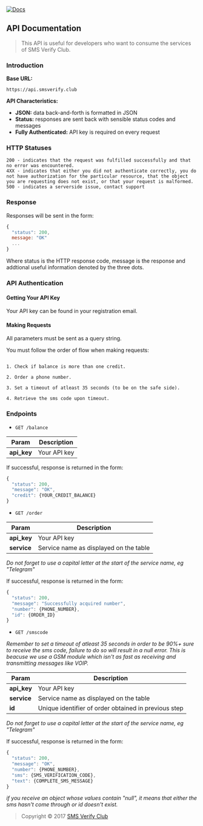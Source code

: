 [![Docs](http://img.shields.io/badge/API-v1-00aced.svg?style=flat-square)](https://github.com/smsverifyclub/smsverify-api)

## API Documentation

>This API is useful for developers who want to consume the services of SMS Verify Club.

### Introduction

**Base URL:**

`https://api.smsverify.club`

**API Characteristics:**

- **JSON:** data back-and-forth is formatted in JSON
- **Status:** responses are sent back with sensible status codes and messages
- **Fully Authenticated:** API key is required on every request

### HTTP Statuses

```
200 - indicates that the request was fulfilled successfully and that no error was encountered.
4XX - indicates that either you did not authenticate correctly, you do not have authorization for the particular resource, that the object you are requesting does not exist, or that your request is malformed.
500 - indicates a serverside issue, contact support
```

### Response

Responses will be sent in the form:

```js
{
  "status": 200,
  message: "OK"
  ...
}
```

Where status is the HTTP response code, message is the response and addtional useful information denoted by the three dots.

### API Authentication

#### Getting Your API Key

Your API key can be found in your registration email.

#### Making Requests

All parameters must be sent as a query string.

You must follow the order of flow when making requests:

```

1. Check if balance is more than one credit.

2. Order a phone number.

3. Set a timeout of atleast 35 seconds (to be on the safe side).

4. Retrieve the sms code upon timeout.

```

### Endpoints

- `GET /balance`


Param | Description 
--- | --- 
**api_key** | Your API key


If successful, response is returned in the form:

```js
{
  "status": 200,
  "message": "OK",
  "credit": {YOUR_CREDIT_BALANCE}
}
```


- `GET /order`


Param | Description 
--- | --- 
**api_key** | Your API key
**service** | Service name as displayed on the table

_Do not forget to use a capital letter at the start of the service name, eg "Telegram"_


If successful, response is returned in the form:

```js
{
  "status": 200,
  "message": "Successfully acquired number",
  "number": {PHONE_NUMBER},
  "id": {ORDER_ID}
}
```


- `GET /smscode`

_Remember to set a timeout of atleast 35 seconds in order to be 90%+ sure to receive the sms code, failure to do so will result in a null error. This is beacuse we use a GSM module which isn't as fast as receiving and transmitting messages like VOIP._


Param | Description 
--- | --- 
**api_key** | Your API key
**service** | Service name as displayed on the table
**id** | Unique identifier of order obtained in previous step

_Do not forget to use a capital letter at the start of the service name, eg "Telegram"_


If successful, response is returned in the form:

```js
{
  "status": 200,
  "message": "OK",
  "number": {PHONE_NUMBER},
  "sms": {SMS_VERIFICATION_CODE},
  "text": {COMPLETE_SMS_MESSAGE}
}
```

_if you receive an object whose values contain "null", it means that either the sms hasn't come through or id doesn't exist._


> Copyright © 2017 [SMS Verify Club](https://github.com/smsverifyclub)


